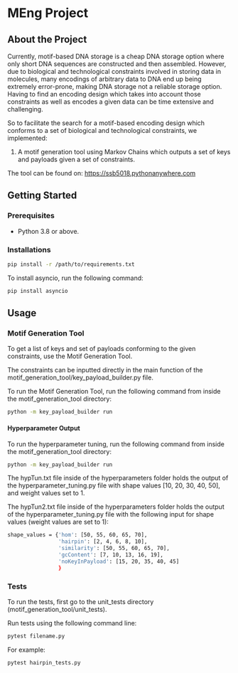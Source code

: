 # MEng Project

## About the Project

Currently, motif-based DNA storage is a cheap DNA storage option where only short DNA sequences are constructed and then assembled. However, due to biological and technological constraints involved in storing data in molecules, many encodings of arbitrary data to DNA end up being extremely error-prone, making DNA storage not a reliable storage option. Having to find an encoding design which takes into account those constraints as well as encodes a given data can be time extensive and challenging.

So to facilitate the search for a motif-based encoding design which conforms to a set of biological and technological constraints, we implemented:

1. A motif generation tool using Markov Chains which outputs a set of keys and payloads given a set of constraints.

The tool can be found on: https://ssb5018.pythonanywhere.com

## Getting Started

### Prerequisites
* Python 3.8 or above.

### Installations
```bash
pip install -r /path/to/requirements.txt
```
To install asyncio, run the following command:
```bash
pip install asyncio
```
## Usage
### Motif Generation Tool

To get a list of keys and set of payloads conforming to the given constraints, use the Motif Generation Tool. 

The constraints can be inputted directly in the main function of the motif_generation_tool/key_payload_builder.py file.

To run the Motif Generation Tool, run the following command from inside the motif_generation_tool directory:
```bash
python -m key_payload_builder run
```

#### Hyperparameter Output

To run the hyperparameter tuning, run the following command from inside the motif_generation_tool directory:
```bash
python -m key_payload_builder run
```

The hypTun.txt file inside of the hyperparameters folder holds the output of the hyperparameter_tuning.py file with shape values [10, 20, 30, 40, 50], and weight values set to 1.

The hypTun2.txt file inside of the hyperparameters folder holds the output of the hyperparameter_tuning.py file with the following input for shape values (weight values are set to 1):

```bash
shape_values = {'hom': [50, 55, 60, 65, 70], 
                'hairpin': [2, 4, 6, 8, 10], 
                'similarity': [50, 55, 60, 65, 70], 
                'gcContent': [7, 10, 13, 16, 19], 
                'noKeyInPayload': [15, 20, 35, 40, 45]
                }
```
### Tests

To run the tests, first go to the unit_tests directory (motif_generation_tool/unit_tests).

Run tests using the following command line: 
```bash
pytest filename.py
```
For example: 
```bash
pytest hairpin_tests.py
```
